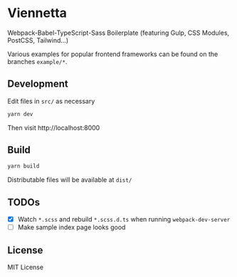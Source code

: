 # Viennetta

Webpack-Babel-TypeScript-Sass Boilerplate (featuring Gulp, CSS Modules, PostCSS, Tailwind...)

Various examples for popular frontend frameworks can be found on the branches `example/*`.

## Development
Edit files in `src/` as necessary
```bash
yarn dev
```
Then visit http://localhost:8000

## Build
```bash
yarn build
```
Distributable files will be available at `dist/`

## TODOs
- [x] Watch `*.scss` and rebuild `*.scss.d.ts` when running `webpack-dev-server`
- [ ] Make sample index page looks good

## License
MIT License
